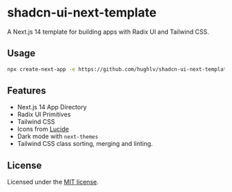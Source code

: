 # shadcn-ui-next-template

A Next.js 14 template for building apps with Radix UI and Tailwind CSS.

## Usage

```bash
npx create-next-app -e https://github.com/hughlv/shadcn-ui-next-template
```

## Features

- Next.js 14 App Directory
- Radix UI Primitives
- Tailwind CSS
- Icons from [Lucide](https://lucide.dev)
- Dark mode with `next-themes`
- Tailwind CSS class sorting, merging and linting.

## License

Licensed under the [MIT license](https://github.com/shadcn/ui/blob/main/LICENSE.md).
